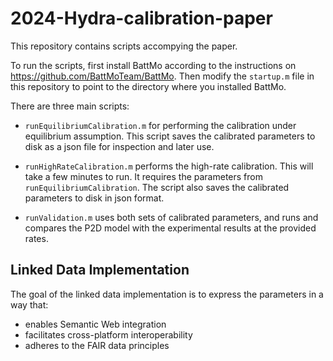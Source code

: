 # 2024-Hydra-calibration-paper

This repository contains scripts accompying the paper.

To run the scripts, first install BattMo according to the instructions
on <https://github.com/BattMoTeam/BattMo>. Then modify the `startup.m`
file in this repository to point to the directory where you installed
BattMo.

There are three main scripts:

- `runEquilibriumCalibration.m` for performing the calibration under equilibrium assumption. This script saves the calibrated parameters to disk as a json file for inspection and later use.

- `runHighRateCalibration.m` performs the high-rate calibration. This will take a few minutes to run. It requires the parameters from `runEquilibriumCalibration`. The script also saves the calibrated parameters to disk in json format.

- `runValidation.m` uses both sets of calibrated parameters, and runs and compares the P2D model with the experimental results at the provided rates.

## Linked Data Implementation

The goal of the linked data implementation is to express the parameters in a way that:

- enables Semantic Web integration
- facilitates cross-platform interoperability
- adheres to the FAIR data principles